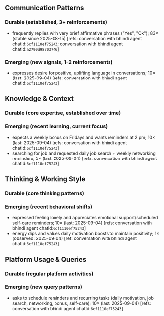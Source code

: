 ## Communication Patterns
### Durable (established, 3+ reinforcements)
- frequently replies with very brief affirmative phrases ("Yes", "Ok"); 83× (stable since 2025-08-15) [refs: conversation with bhindi agent chatId:`6cf1110ef75243`; conversation with bhindi agent chatId:`a2790d98703746`]

### Emerging (new signals, 1-2 reinforcements)
- expresses desire for positive, uplifting language in conversations; 10× (last: 2025-09-04) [refs: conversation with bhindi agent chatId:`6cf1110ef75243`]

## Knowledge & Context
### Durable (core expertise, established over time)

### Emerging (recent learning, current focus)
- expects a weekly bonus on Fridays and wants reminders at 2 pm; 10× (last: 2025-09-04) [refs: conversation with bhindi agent chatId:`6cf1110ef75243`]
- searching for job and requested daily job search + weekly networking reminders; 5× (last: 2025-09-04) [refs: conversation with bhindi agent chatId:`6cf1110ef75243`]

## Thinking & Working Style
### Durable (core thinking patterns)

### Emerging (recent behavioral shifts)
- expressed feeling lonely and appreciates emotional support/scheduled self-care reminders; 10× (last: 2025-09-04) [refs: conversation with bhindi agent chatId:`6cf1110ef75243`]
- energy dips and values daily motivation boosts to maintain positivity; 1× (observed: 2025-09-04) [ref: conversation with bhindi agent chatId:`6cf1110ef75243`]

## Platform Usage & Queries
### Durable (regular platform activities)

### Emerging (new query patterns)
- asks to schedule reminders and recurring tasks (daily motivation, job search, networking, bonus, self-care); 10× (last: 2025-09-04) [refs: conversation with bhindi agent chatId:`6cf1110ef75243`]
